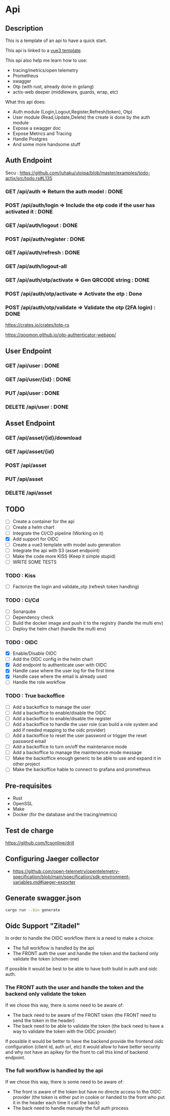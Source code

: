 # Api

## Description

This is a template of an api to have a quick start.

This api is linked to a [vue3 template](https://github.com/batleforc/vue-template).

This api also help me learn how to use:

- tracing/metrics/open telemetry
- Prometheus
- swagger
- Otp (with rust, already done in golang)
- actix-web deeper (middleware, guards, wrap, etc)

What this api does:

- Auth module (Login,Logout,Register,Refresh(token), Otp)
- User module (Read,Update,Delete) the create is done by the auth module
- Expose a swagger doc
- Expose Metrics and Tracing
- Handle Postgres
- And some more handsome stuff

## Auth Endpoint

Secu : <https://github.com/juhaku/utoipa/blob/master/examples/todo-actix/src/todo.rs#L135>

### GET /api/auth => Return the auth model : DONE

### POST /api/auth/login => Include the otp code if the user has activated it : DONE

### GET /api/auth/logout : DONE

### POST /api/auth/register : DONE

### GET /api/auth/refresh : DONE

### GET /api/auth/logout-all

### GET /api/auth/otp/activate => Gen QRCODE string : DONE

### POST /api/auth/otp/activate => Activate the otp : Done

### POST /api/auth/otp/validate => Validate the otp (2FA login) : DONE

<https://crates.io/crates/totp-rs>

<https://qoomon.github.io/otp-authenticator-webapp/>

## User Endpoint

### GET /api/user : DONE

### GET /api/user/{id} : DONE

### PUT /api/user : DONE

### DELETE /api/user : DONE

## Asset Endpoint

### GET /api/asset/{id}/download

### GET /api/asset/{id}

### POST /api/asset

### PUT /api/asset

### DELETE /api/asset

## TODO

- [ ] Create a container for the api
- [ ] Create a helm chart
- [ ] Integrate the CI/CD pipeline (Working on it)
- [x] Add support for OIDC
- [ ] Create a vue3 template with model auto generation
- [ ] Integrate the api with S3 (asset endpoint)
- [ ] Make the code more KISS (Keep it simple stupid)
- [ ] WRITE SOME TESTS

### TODO : Kiss

- [ ] Factorize the login and validate_otp (refresh token handling)

### TODO : Ci/Cd

- [ ] Sonarqube
- [ ] Dependency check
- [ ] Build the docker image and push it to the registry (handle the multi env)
- [ ] Deploy the helm chart (handle the multi env)

### TODO : OIDC

- [x] Enable/Disable OIDC
- [ ] Add the OIDC config in the helm chart
- [x] Add endpoint to authenticate user with OIDC
- [x] Handle case where the user log for the first time
- [x] Handle case where the email is already used
- [ ] Handle the role workflow

### TODO : True backoffice

- [ ] Add a backoffice to manage the user
- [ ] Add a backoffice to enable/disable the OIDC
- [ ] Add a backoffice to enable/disable the register
- [ ] Add a backoffice to handle the user role (can build a role system and add if needed mapping to the oidc provider)
- [ ] Add a backoffice to reset the user password or trigger the reset password email
- [ ] Add a backoffice to turn on/off the maintenance mode
- [ ] Add a backoffice to manage the maintenance mode message
- [ ] Make the backoffice enough generic to be able to use and expand it in other project
- [ ] Make the backoffice hable to connect to grafana and prometheus

## Pre-requisites

- Rust
- OpenSSL
- Make
- Docker (for the database and the tracing/metrics)

## Test de charge

<https://github.com/fcsonline/drill>

## Configuring Jaeger collector

- <https://github.com/open-telemetry/opentelemetry-specification/blob/main/specification/sdk-environment-variables.md#jaeger-exporter>

## Generate swagger.json

```bash
cargo run --bin generate
```

## Oidc Support "Zitadel"

In order to handle the OIDC workflow there is a need to make a choice:

- The full workflow is handled by the api
- The FRONT auth the user and handle the token and the backend only validate the token (chosen one)

If possible it would be best to be able to have both build in auth and oidc auth.

### The FRONT auth the user and handle the token and the backend only validate the token

If we chose this way, there is some need to be aware of:

- The back need to be aware of the FRONT token (the FRONT need to send the token in the header)
- The back need to be able to validate the token (the back need to have a way to validate the token with the OIDC provider)

If possible it would be better to have the backend provide the frontend oidc configuration (client id, auth url, etc) it would allow to have better security and why not have an apikey for the front to call this kind of backend endpoint.

### The full workflow is handled by the api

If we chose this way, there is some need to be aware of:

- The front is aware of the token but have no directe access to the OIDC provider (the token is either put in cookie or handed to the front who put it in the header each time it call the back)
- The back need to handle manualy the full auth process
